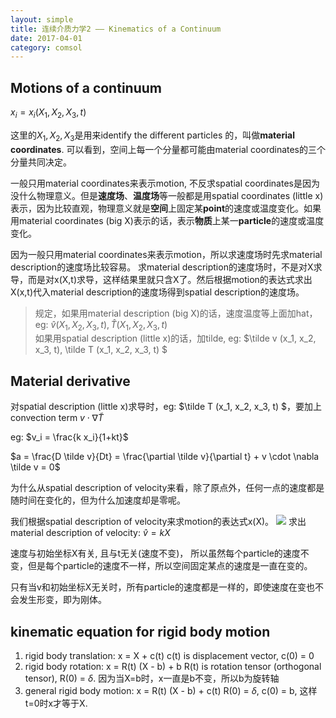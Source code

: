 ```yaml
---
layout: simple
title: 连续介质力学2 —— Kinematics of a Continuum 
date: 2017-04-01
category: comsol
---
```


<script type="text/x-mathjax-config">MathJax.Hub.Config({tex2jax: {inlineMath:[['$','$']]}});</script>
<script type="text/javascript" src="http://cdn.mathjax.org/mathjax/latest/MathJax.js?config=TeX-AMS-MML_HTMLorMML"></script>

## Motions of a continuum
$x_i = x_i (X_1, X_2, X_3, t)$

这里的$X_1, X_2, X_3$是用来identify the different particles 的，叫做**material coordinates**. 可以看到，空间上每一个分量都可能由material coordinates的三个分量共同决定。

一般只用material coordinates来表示motion, 不反求spatial coordinates是因为没什么物理意义。但是**速度场**、**温度场**等一般都是用spatial coordinates (little x)表示，因为比较直观，物理意义就是**空间**上固定某**point**的速度或温度变化。如果用material coordinates (big X)表示的话，表示**物质**上某一**particle**的速度或温度变化。

因为一般只用material coordinates来表示motion，所以求速度场时先求material description的速度场比较容易。
求material description的速度场时，不是对X求导，而是对x(X,t)求导，这样结果里就只含X了。然后根据motion的表达式求出X(x,t)代入material description的速度场得到spatial description的速度场。

> 规定，如果用material description (big X)的话，速度温度等上面加hat，eg: $\hat v (X_1, X_2, X_3, t), \hat T (X_1, X_2, X_3, t)$   
> 如果用spatial description (little x)的话，加tilde, eg: $\tilde v (x_1, x_2, x_3, t), \tilde T (x_1, x_2, x_3, t) $

## Material derivative
对spatial description (little x)求导时，eg: $\tilde T (x_1, x_2, x_3, t) $，要加上convection term $v \cdot \nabla \tilde T$

eg: $v_i = \frac{k x_i}{1+kt}$

$a = \frac{D \tilde v}{Dt} = \frac{\partial \tilde v}{\partial t} +  v \cdot \nabla \tilde v = 0$

为什么从spatial description of velocity来看，除了原点外，任何一点的速度都是随时间在变化的，但为什么加速度却是零呢。

我们根据spatial description of velocity来求motion的表达式x(X)。
![][image-1]
求出material description of velocity: $\hat v = kX$

速度与初始坐标X有关, 且与t无关(速度不变)， 所以虽然每个particle的速度不变，但是每个particle的速度不一样，所以空间固定某点的速度是一直在变的。
 
只有当v和初始坐标X无关时，所有particle的速度都是一样的，即使速度在变也不会发生形变，即为刚体。

## kinematic equation for rigid body motion
1. rigid body translation: x = X + c(t)
c(t) is displacement vector, c(0) = 0
2. rigid body rotation: x = R(t) (X - b) + b
R(t) is rotation tensor (orthogonal tensor), R(0) = $\delta$. 因为当X=b时，x一直是b不变，所以b为旋转轴
3. general rigid body motion: x = R(t) (X - b) + c(t)
R(0) = $\delta$, c(0) = b, 这样t=0时x才等于X.






[image-1]:	http://wx2.sinaimg.cn/mw690/8db2c8cbgy1fg5g9xux9ej20jx0cgwfe.jpg